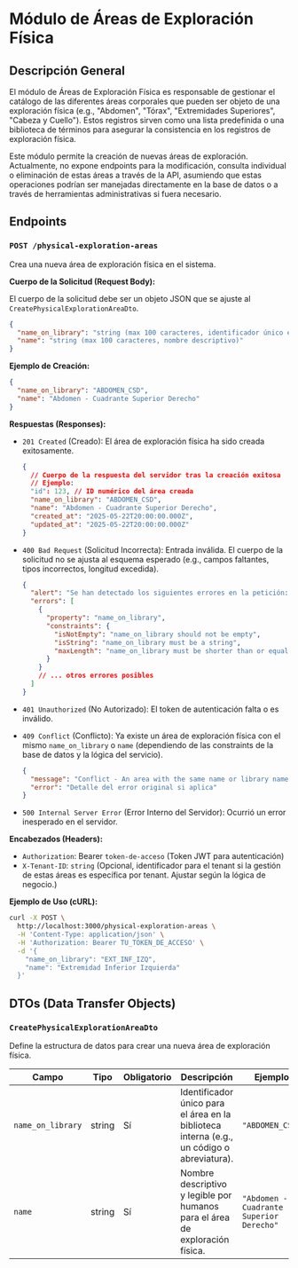 # Módulo de Áreas de Exploración Física

## Descripción General

El módulo de Áreas de Exploración Física es responsable de gestionar el catálogo de las diferentes áreas corporales que pueden ser objeto de una exploración física (e.g., "Abdomen", "Tórax", "Extremidades Superiores", "Cabeza y Cuello"). Estos registros sirven como una lista predefinida o una biblioteca de términos para asegurar la consistencia en los registros de exploración física.

Este módulo permite la creación de nuevas áreas de exploración. Actualmente, no expone endpoints para la modificación, consulta individual o eliminación de estas áreas a través de la API, asumiendo que estas operaciones podrían ser manejadas directamente en la base de datos o a través de herramientas administrativas si fuera necesario.

## Endpoints

### `POST /physical-exploration-areas`

Crea una nueva área de exploración física en el sistema.

**Cuerpo de la Solicitud (Request Body):**

El cuerpo de la solicitud debe ser un objeto JSON que se ajuste al `CreatePhysicalExplorationAreaDto`.

```json
{
  "name_on_library": "string (max 100 caracteres, identificador único en la biblioteca)",
  "name": "string (max 100 caracteres, nombre descriptivo)"
}
```

**Ejemplo de Creación:**

```json
{
  "name_on_library": "ABDOMEN_CSD",
  "name": "Abdomen - Cuadrante Superior Derecho"
}
```

**Respuestas (Responses):**

- `201 Created` (Creado): El área de exploración física ha sido creada exitosamente.

  ```json
  {
    // Cuerpo de la respuesta del servidor tras la creación exitosa
    // Ejemplo:
    "id": 123, // ID numérico del área creada
    "name_on_library": "ABDOMEN_CSD",
    "name": "Abdomen - Cuadrante Superior Derecho",
    "created_at": "2025-05-22T20:00:00.000Z",
    "updated_at": "2025-05-22T20:00:00.000Z"
  }
  ```

- `400 Bad Request` (Solicitud Incorrecta): Entrada inválida. El cuerpo de la solicitud no se ajusta al esquema esperado (e.g., campos faltantes, tipos incorrectos, longitud excedida).

  ```json
  {
    "alert": "Se han detectado los siguientes errores en la petición: ",
    "errors": [
      {
        "property": "name_on_library",
        "constraints": {
          "isNotEmpty": "name_on_library should not be empty",
          "isString": "name_on_library must be a string",
          "maxLength": "name_on_library must be shorter than or equal to 100 characters"
        }
      }
      // ... otros errores posibles
    ]
  }
  ```

- `401 Unauthorized` (No Autorizado): El token de autenticación falta o es inválido.
- `409 Conflict` (Conflicto): Ya existe un área de exploración física con el mismo `name_on_library` o `name` (dependiendo de las constraints de la base de datos y la lógica del servicio).
  ```json
  {
    "message": "Conflict - An area with the same name or library name already exists.",
    "error": "Detalle del error original si aplica"
  }
  ```
- `500 Internal Server Error` (Error Interno del Servidor): Ocurrió un error inesperado en el servidor.

**Encabezados (Headers):**

- `Authorization`: Bearer `token-de-acceso` (Token JWT para autenticación)
- `X-Tenant-ID`: `string` (Opcional, identificador para el tenant si la gestión de estas áreas es específica por tenant. Ajustar según la lógica de negocio.)

**Ejemplo de Uso (cURL):**

```bash
curl -X POST \
  http://localhost:3000/physical-exploration-areas \
  -H 'Content-Type: application/json' \
  -H 'Authorization: Bearer TU_TOKEN_DE_ACCESO' \
  -d '{
    "name_on_library": "EXT_INF_IZQ",
    "name": "Extremidad Inferior Izquierda"
  }'
```

## DTOs (Data Transfer Objects)

### `CreatePhysicalExplorationAreaDto`

Define la estructura de datos para crear una nueva área de exploración física.

| Campo             | Tipo   | Obligatorio | Descripción                                                                                | Ejemplo                                  | Restricciones                      |
| ----------------- | ------ | ----------- | ------------------------------------------------------------------------------------------ | ---------------------------------------- | ---------------------------------- |
| `name_on_library` | string | Sí          | Identificador único para el área en la biblioteca interna (e.g., un código o abreviatura). | `"ABDOMEN_CSD"`                          | Longitud entre 1 y 100 caracteres. |
| `name`            | string | Sí          | Nombre descriptivo y legible por humanos para el área de exploración física.               | `"Abdomen - Cuadrante Superior Derecho"` | Longitud entre 1 y 100 caracteres. |
